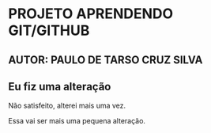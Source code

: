 # PROJETO APRENDENDO GIT/GITHUB

## AUTOR: PAULO DE TARSO CRUZ SILVA

## Eu fiz uma alteração

Não satisfeito, alterei mais uma vez.

Essa vai ser mais uma pequena alteração.
